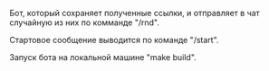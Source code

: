 Бот, который сохраняет полученные ссылки,  и отправляет в чат 
случайную  из них по комманде "/rnd".

Стартовое сообщение выводится по команде "/start".

Запуск бота на локальной  машине "make build".
